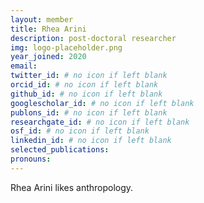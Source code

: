 ```yaml
---
layout: member
title: Rhea Arini
description: post-doctoral researcher
img: logo-placeholder.png
year_joined: 2020
email: 
twitter_id: # no icon if left blank
orcid_id: # no icon if left blank
github_id: # no icon if left blank
googlescholar_id: # no icon if left blank
publons_id: # no icon if left blank
researchgate_id: # no icon if left blank
osf_id: # no icon if left blank
linkedin_id: # no icon if left blank
selected_publications: 
pronouns:
---
```


Rhea Arini likes anthropology.
